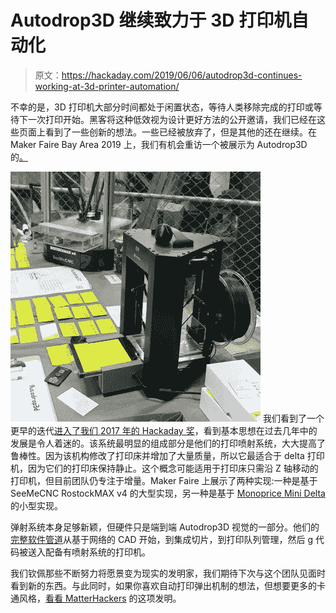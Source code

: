 # Autodrop3D 继续致力于 3D 打印机自动化

> 原文：<https://hackaday.com/2019/06/06/autodrop3d-continues-working-at-3d-printer-automation/>

不幸的是，3D 打印机大部分时间都处于闲置状态，等待人类移除完成的打印或等待下一次打印开始。黑客将这种低效视为设计更好方法的公开邀请，我们已经在这些页面上看到了一些创新的想法。一些已经被放弃了，但是其他的还在继续。在 Maker Faire Bay Area 2019 上，我们有机会重访一个被展示为 Autodrop3D 的[。](https://autodrop3d.com/)

[![](img/a794096c08421df72605de0e544aaa8c.png)](https://hackaday.com/wp-content/uploads/2019/06/Autodrop3D-at-MFBA19-big-and-small-600x600.jpg) 我们看到了一个更早的迭代[进入了我们 2017 年的 Hackaday 奖](https://hackaday.com/2017/06/24/hackaday-prize-entry-a-3d-printer-management-system/)，看到基本思想在过去几年中的发展是令人着迷的。该系统最明显的组成部分是他们的打印喷射系统，大大提高了鲁棒性。因为该机构修改了打印床并增加了大量质量，所以它最适合于 delta 打印机，因为它们的打印床保持静止。这个概念可能适用于打印床只需沿 Z 轴移动的打印机，但目前团队仍专注于增量。Maker Faire 上展示了两种实现:一种是基于 SeeMeCNC RostockMAX v4 的大型实现，另一种是基于 [Monoprice Mini Delta](https://hackaday.com/2017/08/21/monoprice-mini-delta-review/) 的小型实现。

弹射系统本身足够新颖，但硬件只是端到端 Autodrop3D 视觉的一部分。他们的[完整软件管道](https://github.com/autodrop3d)从基于网络的 CAD 开始，到集成切片，到打印队列管理，然后 g 代码被送入配备有喷射系统的打印机。

我们钦佩那些不断努力将愿景变为现实的发明家，我们期待下次与这个团队见面时看到新的东西。与此同时，如果你喜欢自动打印弹出机制的想法，但想要更多的卡通风格，[看看 MatterHackers](https://hackaday.com/2015/06/06/automatic-print-ejector-for-all-3d-printers/) 的这项发明。